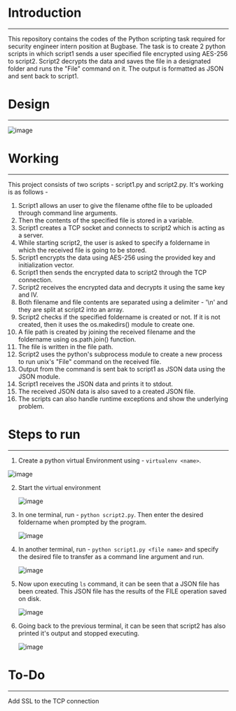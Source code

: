 # Introduction
--------
This repository contains the codes of the Python scripting task required for security engineer intern position at Bugbase. The task is to create 2 python scripts in which script1 sends a user specified file encrypted using AES-256 to script2. Script2 decrypts the data and saves the file in a designated folder and runs the "File" command on it. The output is formatted as JSON and sent back to script1.


# Design
---------

![image](https://github.com/Swayampadhy/Bugbase_Interview_python/assets/37104162/7d9f7ae3-bdd9-4f78-8045-1a6db354ee79)


# Working
----------
This project consists of two scripts - script1.py and script2.py. It's working is as follows -

1. Script1 allows an user to give the filename ofthe file to be uploaded through command line arguments.
2. Then the contents of the specified file is stored in a variable.
3. Script1 creates a TCP socket and connects to script2 which is acting as a server.
4. While starting script2, the user is asked to specify a foldername in which the received file is going to be stored.
5. Script1 encrypts the data using AES-256 using the provided key and initialization vector.
6. Script1 then sends the encrypted data to script2 through the TCP connection.
7. Script2 receives the encrypted data and decrypts it using the same key and IV.
8. Both filename and file contents are separated using a delimiter - '\n' and they are split at script2 into an array.
9. Script2 checks if the specified foldername is created or not. If it is not created, then it uses the os.makedirs() module to create one.
10. A file path is created by joining the received filename and the foldername using os.path.join() function.
11. The file is written in the file path.
12. Script2 uses the python's subprocess module to create a new process to run unix's "File" command on the received file.
13. Output from the command is sent bak to script1 as JSON data using the JSON module.
14. Script1 receives the JSON data and prints it to stdout.
15. The received JSON data is also saved to a created JSON file.
16. The scripts can also handle runtime exceptions and show the underlying problem.

# Steps to run
-----------

1. Create a python virtual Environment using - `virtualenv <name>`.

  ![image](https://github.com/Swayampadhy/Bugbase_Interview_python/assets/37104162/4997a6df-6328-4c75-93fa-9e2abc761e3e)

2. Start the virtual environment

   ![image](https://github.com/Swayampadhy/Bugbase_Interview_python/assets/37104162/c94a9951-f8d4-46a2-8881-01fb832b3b14)

4. In one terminal, run - `python script2.py`. Then enter the desired foldername when prompted by the program.

   ![image](https://github.com/Swayampadhy/Bugbase_Interview_python/assets/37104162/379d7bbb-96fd-4612-8ce3-88a9f7939183)

5. In another terminal, run - `python script1.py <file name>` and specify the desired file to transfer as a command line argument and run.

   ![image](https://github.com/Swayampadhy/Bugbase_Interview_python/assets/37104162/a3dd55f5-3463-4bfb-a7fc-1838b9e4bdf4)

6. Now upon executing `ls` command, it can be seen that a JSON file has been created. This JSON file has the results of the FILE operation saved on disk.

   ![image](https://github.com/Swayampadhy/Bugbase_Interview_python/assets/37104162/4da30235-cf6b-4f33-a63f-a199f66256dd)

7. Going back to the previous terminal, it can be seen that script2 has also printed it's output and stopped executing.

   ![image](https://github.com/Swayampadhy/Bugbase_Interview_python/assets/37104162/6d787d20-93e9-4088-ae90-a1066aa1ada6)


# To-Do
------
Add SSL to the TCP connection
